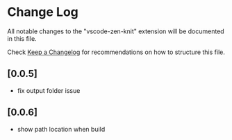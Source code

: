 # Change Log

All notable changes to the "vscode-zen-knit" extension will be documented in this file.

Check [Keep a Changelog](http://keepachangelog.com/) for recommendations on how to structure this file.

## [0.0.5]
- fix output folder issue

## [0.0.6]
- show path location when build